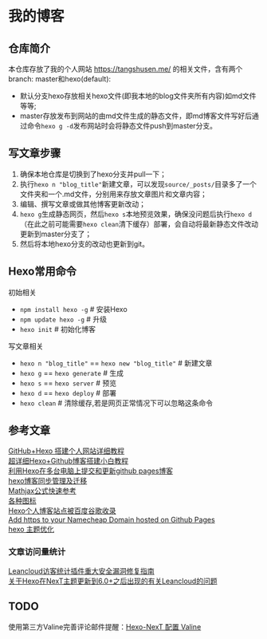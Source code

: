 # 我的博客
## 仓库简介
本仓库存放了我的个人网站 https://tangshusen.me/ 的相关文件，含有两个branch: master和hexo(default):
* 默认分支hexo存放相关hexo文件(即我本地的blog文件夹所有内容)如md文件等等;
* master存放发布到网站的由md文件生成的静态文件，即md博客文件写好后通过命令`hexo g -d`发布网站时会将静态文件push到master分支。


## 写文章步骤

1. 确保本地仓库是切换到了hexo分支并pull一下；
2. 执行`hexo n "blog_title"`新建文章，可以发现`source/_posts/`目录多了一个文件夹和一个.md文件，分别用来存放文章图片和文章内容；
3. 编辑、撰写文章或做其他博客更新改动；
4. `hexo g`生成静态网页，然后`hexo s`本地预览效果，确保没问题后执行`hexo d`（在此之前可能需要`hexo clean`清下缓存）部署，会自动将最新静态文件改动更新到master分支了；
5. 然后将本地hexo分支的改动也更新到git。


## Hexo常用命令

初始相关
* `npm install hexo -g` # 安装Hexo
* `npm update hexo -g` # 升级
* `hexo init` # 初始化博客

写文章相关
* `hexo n "blog_title"` == `hexo new "blog_title"` # 新建文章
* `hexo g` == `hexo generate` # 生成
* `hexo s` == `hexo server` # 预览
* `hexo d` == `hexo deploy` # 部署
* `hexo clean` # 清除缓存,若是网页正常情况下可以忽略这条命令

## 参考文章
[GitHub+Hexo 搭建个人网站详细教程](https://zhuanlan.zhihu.com/p/26625249)  
[超详细Hexo+Github博客搭建小白教程](https://godweiyang.com/2018/04/13/hexo-blog/)  
[利用Hexo在多台电脑上提交和更新github pages博客](https://www.jianshu.com/p/0b1fccce74e0)     
[hexo博客同步管理及迁移](https://www.jianshu.com/p/fceaf373d797)     
[Mathjax公式快速参考](https://colobu.com/2014/08/17/MathJax-quick-reference/)   
[各种图标](https://fontawesome.com/v4.7.0/icons/)   
[Hexo个人博客站点被百度谷歌收录](https://blog.csdn.net/qq_32454537/article/details/79482914)      
[Add https to your Namecheap Domain hosted on Github Pages](https://medium.com/@goelanirudh/add-https-to-your-namecheap-domain-hosted-on-github-pages-d66fd96308b5)      
[hexo 主题优化](https://keung.asia/posts/17051/)


### 文章访问量统计
[Leancloud访客统计插件重大安全漏洞修复指南](https://leaferx.online/2018/02/11/lc-security/)       
[关于Hexo在NexT主题更新到6.0+之后出现的有关Leancloud的问题](https://hexawater.ink/2018/11/15/About-Leancloud/)

## TODO
使用第三方Valine完善评论邮件提醒：[Hexo-NexT 配置 Valine](https://tding.top/archives/ed8b904f/)

